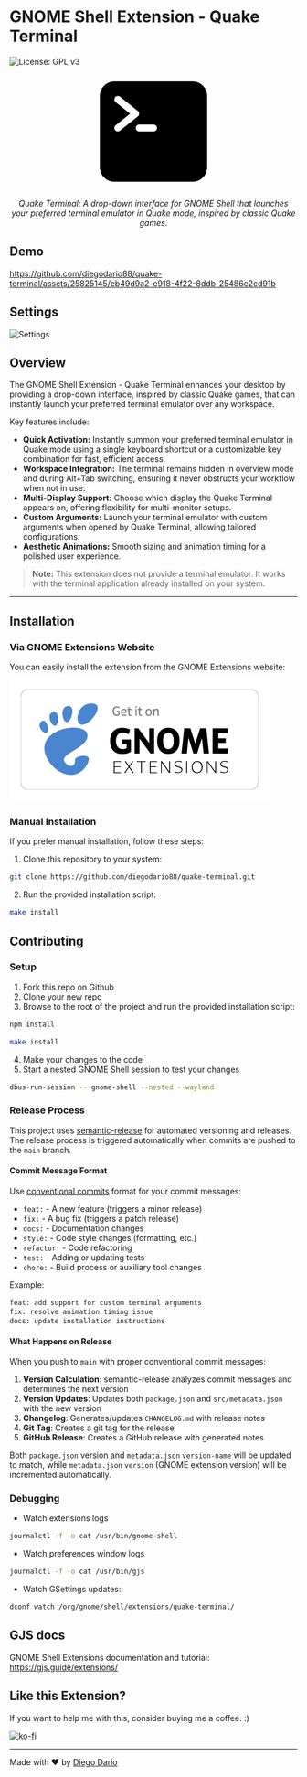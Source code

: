 # GNOME Shell Extension - Quake Terminal

![License: GPL v3](https://img.shields.io/badge/License-GPL%20v3-blue.svg)

<p align="center">
  <img src="assets/terminal.png" width="200" alt="A black terminal emulator icon with traditional bash symbol" />
</p>

<p align="center"><em>Quake Terminal: A drop-down interface for GNOME Shell that launches your preferred terminal emulator in Quake mode, inspired by classic Quake games.</em></p>

## Demo

https://github.com/diegodario88/quake-terminal/assets/25825145/eb49d9a2-e918-4f22-8ddb-25486c2cd91b

## Settings

![Settings](assets/screenshot-settings.png)

## Overview

The GNOME Shell Extension - Quake Terminal enhances your desktop by providing a drop-down interface, inspired by classic Quake games, that can instantly launch your preferred terminal emulator over any workspace.

Key features include:

- **Quick Activation:** Instantly summon your preferred terminal emulator in Quake mode using a single keyboard shortcut or a customizable key combination for fast, efficient access.
- **Workspace Integration:** The terminal remains hidden in overview mode and during Alt+Tab switching, ensuring it never obstructs your workflow when not in use.
- **Multi-Display Support:** Choose which display the Quake Terminal appears on, offering flexibility for multi-monitor setups.
- **Custom Arguments:** Launch your terminal emulator with custom arguments when opened by Quake Terminal, allowing tailored configurations.
- **Aesthetic Animations:** Smooth sizing and animation timing for a polished user experience.

> **Note:** This extension does not provide a terminal emulator. It works with the terminal application already installed on your system.

---

## Installation

### Via GNOME Extensions Website

You can easily install the extension from the GNOME Extensions website:

[![Get it on GNOME Extensions](assets/get_it_on_gnome_extensions.png)](https://extensions.gnome.org/extension/6307/quake-terminal)

### Manual Installation

If you prefer manual installation, follow these steps:

1. Clone this repository to your system:

```bash
git clone https://github.com/diegodario88/quake-terminal.git
```

2. Run the provided installation script:

```bash
make install
```

## Contributing

### Setup

1. Fork this repo on Github
2. Clone your new repo
3. Browse to the root of the project and run the provided installation script:

```bash
npm install
```

```bash
make install
```

4. Make your changes to the code
5. Start a nested GNOME Shell session to test your changes

```bash
dbus-run-session -- gnome-shell --nested --wayland
```

### Release Process

This project uses [semantic-release](https://semantic-release.gitbook.io/) for automated versioning and releases. The release process is triggered automatically when commits are pushed to the `main` branch.

#### Commit Message Format

Use [conventional commits](https://www.conventionalcommits.org/) format for your commit messages:

- `feat:` - A new feature (triggers a minor release)
- `fix:` - A bug fix (triggers a patch release)
- `docs:` - Documentation changes
- `style:` - Code style changes (formatting, etc.)
- `refactor:` - Code refactoring
- `test:` - Adding or updating tests
- `chore:` - Build process or auxiliary tool changes

Example:

```
feat: add support for custom terminal arguments
fix: resolve animation timing issue
docs: update installation instructions
```

#### What Happens on Release

When you push to `main` with proper conventional commit messages:

1. **Version Calculation**: semantic-release analyzes commit messages and determines the next version
2. **Version Updates**: Updates both `package.json` and `src/metadata.json` with the new version
3. **Changelog**: Generates/updates `CHANGELOG.md` with release notes
4. **Git Tag**: Creates a git tag for the release
5. **GitHub Release**: Creates a GitHub release with generated notes

Both `package.json` version and `metadata.json` `version-name` will be updated to match, while `metadata.json` `version` (GNOME extension version) will be incremented automatically.

### Debugging

- Watch extensions logs

```bash
journalctl -f -o cat /usr/bin/gnome-shell
```

- Watch preferences window logs

```bash
journalctl -f -o cat /usr/bin/gjs
```

- Watch GSettings updates:

```bash
dconf watch /org/gnome/shell/extensions/quake-terminal/
```

## GJS docs

GNOME Shell Extensions documentation and tutorial: https://gjs.guide/extensions/

## Like this Extension?

If you want to help me with this, consider buying me a coffee. :)

[![ko-fi](https://ko-fi.com/img/githubbutton_sm.svg)](https://ko-fi.com/Y8Y8Q12UV)

---

Made with ❤️ by [Diego Dario](https://github.com/diegodario88)
